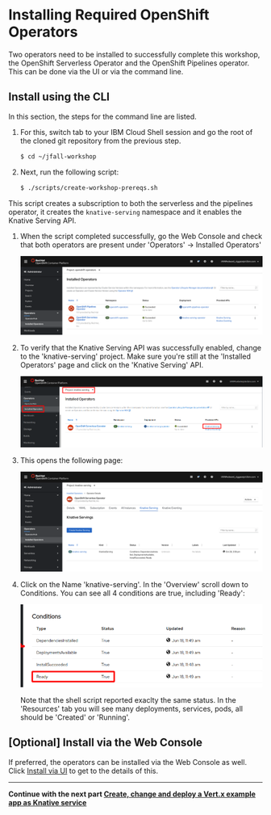 # Installing Required OpenShift Operators 

Two operators need to be installed to successfully complete this workshop, the OpenShift Serverless Operator and the OpenShift Pipelines operator. This can be done via the UI or via the command line. 


## Install using the CLI
In this section, the steps for the command line are listed. 

1. For this, switch tab to your IBM Cloud Shell session and go the root of the cloned git repository from the previous step.

   ```bash 
   $ cd ~/jfall-workshop
   ```

1. Next, run the following script:

   ```bash
   $ ./scripts/create-workshop-prereqs.sh
   ```

This script creates a subscription to both the serverless and the pipelines operator, it creates the `knative-serving` namespace and it enables the Knative Serving API.

1. When the script completed successfully, go the Web Console and check that both operators are present under 'Operators' -> Installed Operators'
   
   ![op status](images/ops-status.png) 

1. To verify that the Knative Serving API was successfully enabled, change to the 'knative-serving' project. Make sure you're still at the 'Installed Operators' page and click on the 'Knative Serving' API.
   
   ![crt kn srv](images/ins-kn-srv.png)

1. This opens the following page:

   ![kn serving](images/kn-serving.png)

1. Click on the Name 'knative-serving'. In the 'Overview' scroll down to Conditions. You can see all 4 conditions are true, including 'Ready':
   
   ![status2](images/status2.png)
   
   Note that the shell script reported exaclty the same status. In the 'Resources' tab you will see many deployments, services, pods, all should be 'Created' or 'Running'. 

## [Optional] Install via the Web Console

If preferred, the operators can be installed via the Web Console as well. Click [Install via UI](2-InstallKnativeUI.md) to get to the details of this.

---

__Continue with the next part [Create, change and deploy a Vert.x example app as Knative service](3-DeployKnativeService.md)__      

